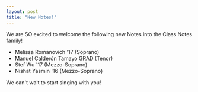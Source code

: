 ```yaml
---
layout: post
title: "New Notes!"
---
```


We are SO excited to welcome the following new Notes into the Class Notes
family!

- Melissa Romanovich '17 (Soprano)
- Manuel Calder&oacute;n Tamayo GRAD (Tenor)
- Stef Wu '17 (Mezzo-Soprano)
- Nishat Yasmin '16 (Mezzo-Soprano)

We can't wait to start singing with you!
